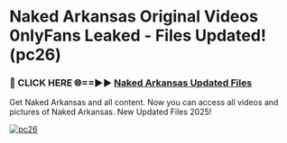 # Naked Arkansas Original Videos 0nlyFans Leaked - Files Updated! (pc26)

<h3>🔴 CLICK HERE 🌐==►► <a href="https://tinyurl.com/yckcrads" rel="nofollow">Naked Arkansas Updated Files</a></h3>

Get Naked Arkansas and all content. Now you can access all videos and pictures of Naked Arkansas. New Updated Files 2025!

[![pc26](https://i.imgur.com/hpKpOFt.gif)](https://tinyurl.com/yckcrads)
